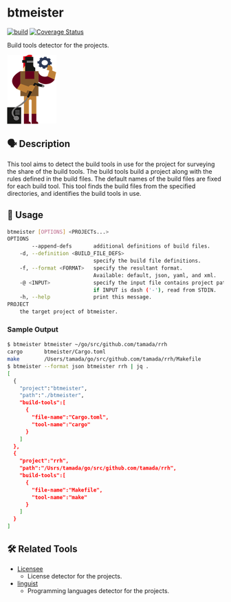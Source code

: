 # btmeister

[![build](https://github.com/tamada/btmeister/actions/workflows/build.yaml/badge.svg)](https://github.com/tamada/btmeister/actions/workflows/build.yaml)
[![Coverage Status](https://coveralls.io/repos/github/tamada/btmeister/badge.svg?branch=coverage)](https://coveralls.io/github/tamada/btmeister?branch=coverage)


Build tools detector for the projects.

![btmeister_logo](https://raw.githubusercontent.com/tamada/btmeister/main/docs/images/logo.png)

## :speaking_head: Description

This tool aims to detect the build tools in use for the project for surveying the share of the build tools.
The build tools build a project along with the rules defined in the build files.
The default names of the build files are fixed for each build tool.
This tool finds the build files from the specified directories, and identifies the build tools in use.

## :runner: Usage

```sh
btmeister [OPTIONS] <PROJECTs...>
OPTIONS
        --append-defs       additional definitions of build files.
    -d, --definition <BUILD_FILE_DEFS>
                            specify the build file definitions.
    -f, --format <FORMAT>   specify the resultant format. 
                            Available: default, json, yaml, and xml.
    -@ <INPUT>              specify the input file contains project paths.
                            if INPUT is dash ('-'), read from STDIN.
    -h, --help              print this message.
PROJECT
    the target project of btmeister.
```

### Sample Output

```sh
$ btmeister btmeister ~/go/src/github.com/tamada/rrh
cargo       btmeister/Cargo.toml
make        /Users/tamada/go/src/github.com/tamada/rrh/Makefile
$ btmeister --format json btmeister rrh | jq .
[
  {
    "project":"btmeister",
    "path":"./btmeister",
    "build-tools":[
      {
        "file-name":"Cargo.toml",
        "tool-name":"cargo"
      }
    ]
  },
  {
    "project":"rrh",
    "path":"/Usrs/tamada/go/src/github.com/tamada/rrh",
    "build-tools":[
      {
        "file-name":"Makefile",
        "tool-name":"make"
      }
    ]
  }
]
```


## :hammer_and_wrench: Related Tools

* [Licensee](https://github.com/licensee/licensee)
  * License detector for the projects.
* [linguist](https://github.com/github/linguist)
  * Programming languages detector for the projects.